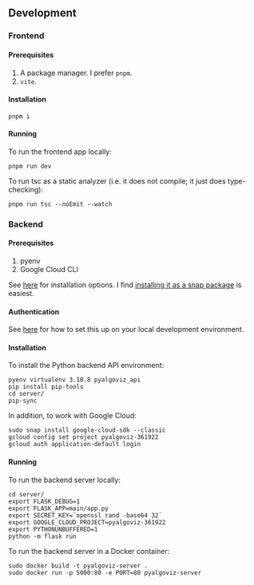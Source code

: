 ## Development

### Frontend

#### Prerequisites

1. A package manager. I prefer `pnpm`.
2. `vite`.

#### Installation

`pnpm i`

#### Running

To run the frontend app locally:

```
pnpm run dev
```

To run tsc as a static analyzer (i.e. it does not compile; it just does
type-checking):

```
pnpm run tsc --noEmit --watch
```

### Backend

#### Prerequisites

1. pyenv
2. Google Cloud CLI

See [here](https://cloud.google.com/sdk/docs/install) for installation options.
I find
[installing it as a snap package](https://cloud.google.com/sdk/docs/downloads-snap)
is easiest.

#### Authentication

See
[here](https://cloud.google.com/docs/authentication/provide-credentials-adc#local-dev)
for how to set this up on your local development environment.

#### Installation

To install the Python backend API environment:

```
pyenv virtualenv 3.10.8 pyalgoviz_api
pip install pip-tools
cd server/
pip-sync
```

In addition, to work with Google Cloud:
```
sudo snap install google-cloud-sdk --classic
gcloud config set project pyalgoviz-361922
gcloud auth application-default login
```

#### Running

To run the backend server locally:

```
cd server/
export FLASK_DEBUG=1
export FLASK_APP=main/app.py
export SECRET_KEY=`openssl rand -base64 32`
export GOOGLE_CLOUD_PROJECT=pyalgoviz-361922
export PYTHONUNBUFFERED=1
python -m flask run 
```

To run the backend server in a Docker container:
```
sudo docker build -t pyalgoviz-server .
sudo docker run -p 5000:80 -e PORT=80 pyalgoviz-server
```
